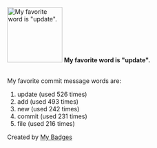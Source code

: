 <img src="https://my-badges.github.io/my-badges/favorite-word.png" alt="My favorite word is &quot;update&quot;." title="My favorite word is &quot;update&quot;." width="128">
<strong>My favorite word is &quot;update&quot;.</strong>
<br><br>

My favorite commit message words are:

1. update (used 526 times)
2. add (used 493 times)
3. new (used 242 times)
4. commit (used 231 times)
5. file (used 216 times)


Created by <a href="https://github.com/my-badges/my-badges">My Badges</a>